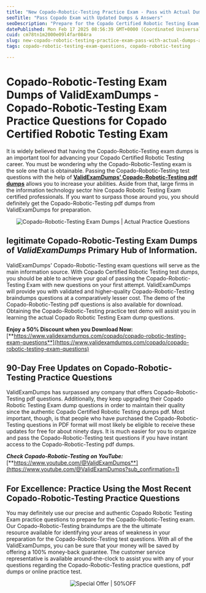 ```yaml
---
title: "New Copado-Robotic-Testing Practice Exam - Pass with Actual Dumps & Questions Answers ASAP!"
seoTitle: "Pass Copado Exam with Updated Dumps & Answers"
seoDescription: "Prepare for the Copado Certified Robotic Testing Exam with ValidExamDumps' latest questions and dumps. Boost your IT career with quality resources"
datePublished: Mon Feb 17 2025 08:56:39 GMT+0000 (Coordinated Universal Time)
cuid: cm78tn1m2000e09l4far084ra
slug: new-copado-robotic-testing-practice-exam-pass-with-actual-dumps-and-questions-answers-asap
tags: copado-robotic-testing-exam-questions, copado-robotic-testing

---
```


# **Copado-Robotic-Testing Exam Dumps of ValidExamDumps - Copado-Robotic-Testing Exam Practice Questions for Copado Certified Robotic Testing Exam**

It is widely believed that having the Copado-Robotic-Testing exam dumps is an important tool for advancing your Copado Certified Robotic Testing career. You must be wondering why the Copado-Robotic-Testing exam is the sole one that is obtainable. Passing the Copado-Robotic-Testing test questions with the help of [**ValidExamDumps' Copado-Robotic-Testing pdf dumps**](https://www.validexamdumps.com/copado/copado-robotic-testing-exam-questions) allows you to increase your abilities. Aside from that, large firms in the information technology sector hire Copado Robotic Testing Exam certified professionals. If you want to surpass those around you, you should definitely get the Copado-Robotic-Testing pdf dumps from ValidExamDumps for preparation.

<center><img src="https://www.validexamdumps.com/uploads/banners/1709651572_Banner29.png" alt="Copado-Robotic-Testing Exam Dumps | Actual Practice Questions" /></center>

## **legitimate Copado-Robotic-Testing Exam Dumps of *ValidExamDumps* Primary Hub of Information.**

ValidExamDumps' Copado-Robotic-Testing exam questions will serve as the main information source. With Copado Certified Robotic Testing test dumps, you should be able to achieve your goal of passing the Copado-Robotic-Testing Exam with new questions on your first attempt. ValidExamDumps will provide you with validated and higher-quality Copado-Robotic-Testing braindumps questions at a comparatively lesser cost. The demo of the Copado-Robotic-Testing pdf questions is also available for download. Obtaining the Copado-Robotic-Testing practice test demo will assist you in learning the actual Copado Robotic Testing Exam dump questions.

**Enjoy a 50% Discount when you Download Now:** [**https://www.validexamdumps.com/copado/copado-robotic-testing-exam-questions**](https://www.validexamdumps.com/copado/copado-robotic-testing-exam-questions)

## **90-Day Free Updates on Copado-Robotic-Testing Practice Questions**

ValidExamDumps has surpassed any company that offers Copado-Robotic-Testing pdf questions. Additionally, they keep upgrading their Copado Robotic Testing Exam dump questions in order to maintain their quality since the authentic Copado Certified Robotic Testing dumps pdf. Most important, though, is that people who have purchased the Copado-Robotic-Testing questions in PDF format will most likely be eligible to receive these updates for free for about ninety days. It is much easier for you to organize and pass the Copado-Robotic-Testing test questions if you have instant access to the Copado-Robotic-Testing pdf dumps.

***Check Copado-Robotic-Testing on YouTube:*** [**https://www.youtube.com/@ValidExamDumps**](https://www.youtube.com/@ValidExamDumps?sub_confirmation=1)

## **For Excellence: Practice Using the Most Recent Copado-Robotic-Testing Practice Questions**

You may definitely use our precise and authentic Copado Robotic Testing Exam practice questions to prepare for the Copado-Robotic-Testing exam. Our Copado-Robotic-Testing braindumps are the the ultimate resource available for identifying your areas of weakness in your preparation for the Copado-Robotic-Testing test questions. With all of the ValidExamDumps, you can be sure that your money will be saved by offering a 100% money-back guarantee. The customer service representative is available around-the-clock to assist you with any of your questions regarding the Copado-Robotic-Testing practice questions, pdf dumps or online practice test.

<center><img src="https://www.validexamdumps.com/uploads/banners/1705933924_Latest_Exam_B-14.png" alt="Special Offer | 50%OFF " /></center>